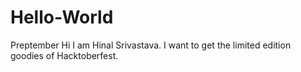 # Hello-World
Preptember
Hi I am Hinal Srivastava. I want to get the limited edition goodies of Hacktoberfest.
